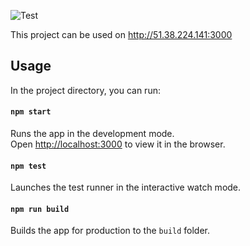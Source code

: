 
![Test](https://github.com/CGeorges/unrealsales-tracker/workflows/Test/badge.svg)

This project can be used on http://51.38.224.141:3000

## Usage

In the project directory, you can run:

#### `npm start`

Runs the app in the development mode.<br>
Open [http://localhost:3000](http://localhost:3000) to view it in the browser.

#### `npm test`

Launches the test runner in the interactive watch mode.<br>

#### `npm run build`

Builds the app for production to the `build` folder.



